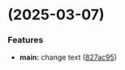 #  (2025-03-07)


### Features

* **main:** change text ([827ac95](https://github.com/Ulyana-abr/git-extended/commit/827ac95d05e540f4403e7bf6596bf310754943c3))



